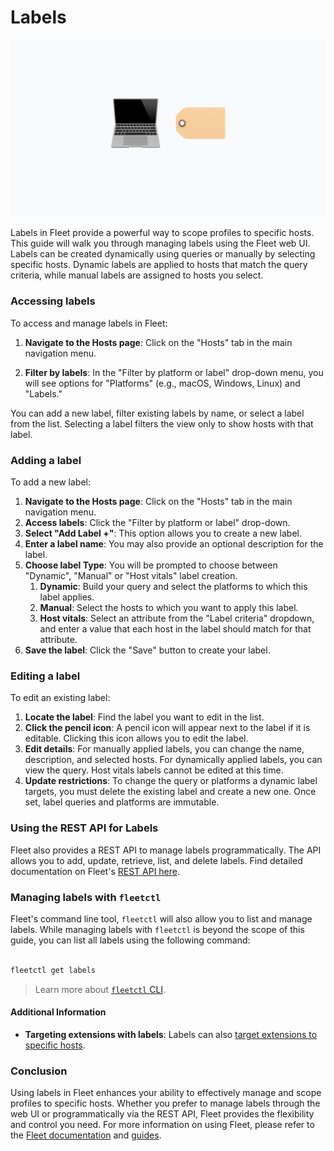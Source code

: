 # Labels

![Managing labels in Fleet](../website/assets/images/articles/managing-labels-in-fleet-1600x900@2x.png)


Labels in Fleet provide a powerful way to scope profiles to specific hosts. This guide will walk you through managing labels using the Fleet web UI. Labels can be created dynamically using queries or manually by selecting specific hosts. Dynamic labels are applied to hosts that match the query criteria, while manual labels are assigned to hosts you select.


### Accessing labels

To access and manage labels in Fleet:

1. **Navigate to the Hosts page**: Click on the "Hosts" tab in the main navigation menu.

2. **Filter by labels**: In the "Filter by platform or label" drop-down menu, you will see options for "Platforms" (e.g., macOS, Windows, Linux) and "Labels." 

You can add a new label, filter existing labels by name, or select a label from the list. Selecting a label filters the view only to show hosts with that label.


### Adding a label

To add a new label:



1. **Navigate to the Hosts page**: Click on the "Hosts" tab in the main navigation menu.
2. **Access labels**: Click the "Filter by platform or label" drop-down.
3. **Select "Add Label +"**: This option allows you to create a new label.
4. **Enter a label name**: You may also provide an optional description for the label.
4. **Choose label Type**: You will be prompted to choose between "Dynamic", "Manual" or "Host vitals" label creation.
    1. **Dynamic**: Build your query and select the platforms to which this label applies.
    2. **Manual**: Select the hosts to which you want to apply this label.
    3. **Host vitals**: Select an attribute from the "Label criteria" dropdown, and enter a value that each host in the label should match for that attribute.
5. **Save the label**: Click the "Save" button to create your label.


### Editing a label

To edit an existing label:



1. **Locate the label**: Find the label you want to edit in the list.
2. **Click the pencil icon**: A pencil icon will appear next to the label if it is editable. Clicking this icon allows you to edit the label.
3. **Edit details**: For manually applied labels, you can change the name, description, and selected hosts. For dynamically applied labels, you can view the query.  Host vitals labels cannot be edited at this time.
4. **Update restrictions**: To change the query or platforms a dynamic label targets, you must delete the existing label and create a new one. Once set, label queries and platforms are immutable.


### Using the REST API for Labels

Fleet also provides a REST API to manage labels programmatically. The API allows you to add, update, retrieve, list, and delete labels. Find detailed documentation on Fleet's [REST API here](https://fleetdm.com/docs/rest-api/rest-api#labels).


### Managing labels with `fleetctl`

Fleet's command line tool, `fleetctl` will also allow you to list and manage labels. While managing labels with `fleetctl` is beyond the scope of this guide, you can list all labels using the following command:

```bash

fleetctl get labels

```

> Learn more about [`fleetctl` CLI](https://fleetdm.com/docs/using-fleet/fleetctl-cli).


#### Additional Information



* **Targeting extensions with labels**: Labels can also [target extensions to specific hosts](https://fleetdm.com/docs/configuration/agent-configuration#targeting-extensions-with-labels).


### Conclusion

Using labels in Fleet enhances your ability to effectively manage and scope profiles to specific hosts. Whether you prefer to manage labels through the web UI or programmatically via the REST API, Fleet provides the flexibility and control you need. For more information on using Fleet, please refer to the [Fleet documentation](https://fleetdm.com/docs) and [guides](https://fleetdm.com/guides).


<meta name="articleTitle" value="Managing labels in Fleet">
<meta name="authorFullName" value="JD Strong">
<meta name="authorGitHubUsername" value="spokanemac">
<meta name="category" value="guides">
<meta name="publishedOn" value="2025-06-30">
<meta name="articleImageUrl" value="../website/assets/images/articles/managing-labels-in-fleet-1600x900@2x.png">
<meta name="description" value="This guide will walk you through managing labels using the Fleet web UI.">
